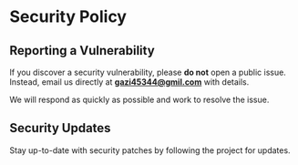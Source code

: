 # Security Policy

## Reporting a Vulnerability

If you discover a security vulnerability, please **do not** open a public issue. Instead, email us directly at **gazi45344@gmil.com** with details.

We will respond as quickly as possible and work to resolve the issue.

## Security Updates

Stay up-to-date with security patches by following the project for updates.

